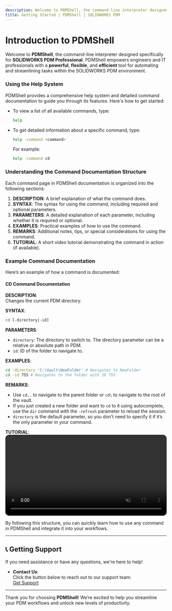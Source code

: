 ```yaml
---
description: Welcome to PDMShell, the command-line interpreter designed specifically for SOLIDWORKS PDM Professional. You can more information about getting started here.
title: Getting Started | PDMShell | SOLIDWORKS PDM
---
```

# Introduction to PDMShell

Welcome to **PDMShell**, the command-line interpreter designed specifically for **SOLIDWORKS PDM Professional**. PDMShell empowers engineers and IT professionals with a **powerful**, **flexible**, and **efficient** tool for automating and streamlining tasks within the SOLIDWORKS PDM environment.

### Using the Help System

PDMShell provides a comprehensive help system and detailed command documentation to guide you through its features. Here's how to get started:

- To view a list of all available commands, type:
  ```bash
  help
  ```
- To get detailed information about a specific command, type:
  ```bash
  help -command <command>
  ```
  For example:
  ```bash
  help -command cd
  ```

### Understanding the Command Documentation Structure
Each command page in PDMShell documentation is organized into the following sections:

1. **DESCRIPTION**: A brief explanation of what the command does.
2. **SYNTAX**: The syntax for using the command, including required and optional parameters.
3. **PARAMETERS**: A detailed explanation of each parameter, including whether it is required or optional.
4. **EXAMPLES**: Practical examples of how to use the command.
5. **REMARKS**: Additional notes, tips, or special considerations for using the command.
6. **TUTORIAL**: A short video tutorial demonstrating the command in action (if available).

### Example Command Documentation
Here’s an example of how a command is documented:

#### CD Command Documentation

**DESCRIPTION**:  
Changes the current PDM directory.

**SYNTAX**:  
```bash
cd [-directory|-id]
```

**PARAMETERS**:  
- `directory`: The directory to switch to. The directory parameter can be a relative or absolute path in PDM.  
- `id`: ID of the folder to navigate to.

**EXAMPLES**:  
```bash
cd -directory 'C:\Vault\NewFolder' # Navigates to NewFolder
cd -id 755 # Navigates to the folder with ID 755
```

**REMARKS**:  
- Use `cd..` to navigate to the parent folder or `cd\` to navigate to the root of the vault.  
- If you just created a new folder and want to `cd` to it using autocomplete, use the `dir` command with the `-refresh` parameter to reload the session.  
- `directory` is the default parameter, so you don’t need to specify it if it’s the only parameter in your command.  

**TUTORIAL**:  
<video src="https://bluebyte.biz/wp-content/pdmshellvideos/cd.mp4" autoplay muted controls style="width: 100%; border-radius: 12px;"></video>


By following this structure, you can quickly learn how to use any command in PDMShell and integrate it into your workflows.

---

## 📞 Getting Support

If you need assistance or have any questions, we're here to help!   

- **Contact Us**:  
  Click the button below to reach out to our support team:  
  [Get Support](mailto:support@bluebytesystemsinc.zohodesk.com)

---

Thank you for choosing **PDMShell**! We’re excited to help you streamline your PDM workflows and unlock new levels of productivity.
